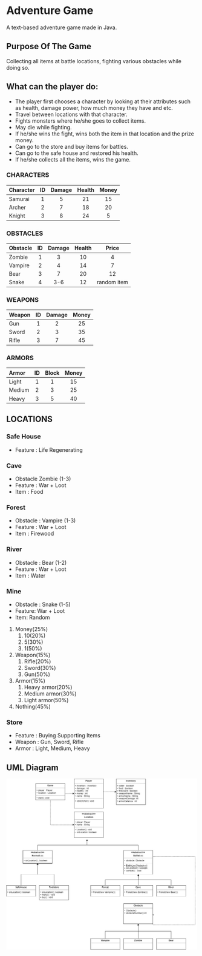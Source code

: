 # Adventure Game

A text-based adventure game made in Java.

## Purpose Of The Game
Collecting all items at battle locations, fighting various obstacles while doing so.

## What can the player do:
- The player first chooses a character by looking at their attributes such as health, damage power, how much money they have and etc.
- Travel between locations with that character.
- Fights monsters where he/she goes to collect items.
- May die while fighting.
- If he/she wins the fight, wins both the item in that location and the prize money.
- Can go to the store and buy items for battles.
- Can go to the safe house and restored his health.
- If he/she collects all the items, wins the game.

### CHARACTERS

| Character | ID  | Damage | Health | Money |
|:----------|:---:|:------:|:------:|:-----:|
| Samurai   |  1  |   5    |   21   |  15   |
| Archer    |  2  |   7    |   18   |  20   |
| Knight    |  3  |   8    |   24   |   5   |


### OBSTACLES

| Obstacle | ID  | Damage | Health |    Price    |
|:---------|:---:|:------:|:------:|:-----------:|
| Zombie   |  1  |   3    |   10   |      4      |
| Vampire  |  2  |   4    |   14   |      7      |
| Bear     |  3  |   7    |   20   |     12      |
| Snake    |  4  |  3-6   |   12   | random item |

### WEAPONS

| Weapon | ID  | Damage | Money |
|:-------|:---:|:------:|:-----:|
| Gun    |  1  |   2    |  25   |
| Sword  |  2  |   3    |  35   |
| Rifle  |  3  |   7    |  45   |

### ARMORS

| Armor  | ID  | Block | Money |
|:-------|:---:|:-----:|:-----:|
| Light  |  1  |   1   |  15   |
| Medium |  2  |   3   |  25   |
| Heavy  |  3  |   5   |  40   |


## **LOCATIONS**

### Safe House

- Feature : Life Regenerating

### Cave

- Obstacle Zombie (1-3)
- Feature : War + Loot
- Item : Food

### Forest

- Obstacle : Vampire (1-3)
- Feature : War + Loot
- Item : Firewood

### River

- Obstacle : Bear (1-2)
- Feature : War + Loot
- Item : Water

### Mine

- Obstacle : Snake (1-5)
- Feature: War + Loot
- Item: Random
1. Money(25%)
    1. 10(20%)
    2. 5(30%)
    3. 1(50%)
2. Weapon(15%)
    1. Rifle(20%)
    2. Sword(30%)
    3. Gun(50%)
3. Armor(15%)
    1. Heavy armor(20%)
    2. Medium armor(30%)
    3. Light armor(50%)
4. Nothing(45%)
### Store

- Feature : Buying Supporting Items
- Weapon : Gun, Sword, Rifle
- Armor : Light, Medium, Heavy

## UML Diagram
![uml](adventure_game_uml.jpg)
